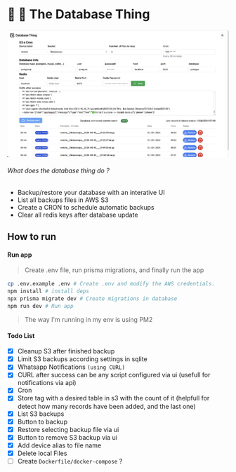 # 🎲 👹 The Database Thing
<img src="public/demo.png"/>


###### What does the database thing do ?
- Backup/restore your database with an interative UI
- List all backups files in AWS S3
- Create a CRON to schedule automatic backups 
- Clear all redis keys after database update

## How to run

#### Run app
> Create .env file, run prisma migrations, and finally run the app
```bash
cp .env.example .env # Create .env and modify the AWS credentials.
npm install # install deps
npx prisma migrate dev # Create migrations in database
npm run dev # Run app
```

> The way I'm running in my env is using PM2

#### Todo List

- [x] Cleanup S3 after finished backup 
- [x] Limit S3 backups according settings in sqlite 
- [x] Whatsapp Notifications `(using CURL)`
- [x] CURL after success can be any script configured via ui (usefull for notifications via api)
- [x] Cron
- [x] Store tag with a desired table in s3 with the count of it (helpfull for detect how many records have been added, and the last one)
- [x] List S3 backups
- [x] Button to backup
- [x] Restore selecting backup file via ui
- [x] Button to remove S3 backup via ui
- [x] Add device alias to file name
- [x] Delete local Files
- [ ] Create `Dockerfile/docker-compose` ?